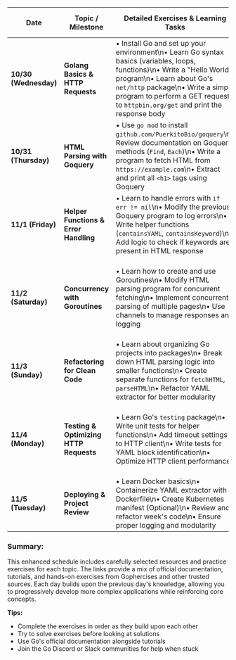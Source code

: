 | Date | Topic / Milestone | Detailed Exercises & Learning Tasks | Practice Resources & Links |
|------|------------------|-------------------------------------|---------------------------|
| **10/30 (Wednesday)** | **Golang Basics & HTTP Requests** | • Install Go and set up your environment\n• Learn Go syntax basics (variables, loops, functions)\n• Write a "Hello World" program\n• Learn about Go's `net/http` package\n• Write a simple program to perform a GET request to `httpbin.org/get` and print the response body | • [Go Tour - Basics](https://tour.golang.org/basics/1)\n• [Go by Example - HTTP Clients](https://gobyexample.com/http-clients)\n• [Gophercises #1 - Quiz Game](https://gophercises.com/exercises/quiz)\n• [Golang HTTP Client Tutorial](https://tutorialedge.net/golang/golang-http-client-example/) |
| **10/31 (Thursday)** | **HTML Parsing with Goquery** | • Use `go mod` to install `github.com/PuerkitoBio/goquery`\n• Review documentation on Goquery methods (`Find`, `Each`)\n• Write a program to fetch HTML from `https://example.com`\n• Extract and print all `<h1>` tags using Goquery | • [Goquery Documentation](https://github.com/PuerkitoBio/goquery)\n• [Web Scraping with Go](https://www.digitalocean.com/community/tutorials/web-scraping-in-golang-with-colly)\n• [Gophercises #9 - Deck of Cards API](https://gophercises.com/exercises/deck) |
| **11/1 (Friday)** | **Helper Functions & Error Handling** | • Learn to handle errors with `if err != nil`\n• Modify the previous Goquery program to log errors\n• Write helper functions (`containsYAML`, `containsKeyword`)\n• Add logic to check if keywords are present in HTML response | • [Go Error Handling](https://blog.golang.org/error-handling-and-go)\n• [Effective Go - Errors](https://golang.org/doc/effective_go#errors)\n• [Gophercises #13 - Quiet HN](https://gophercises.com/exercises/quiet_hn) |
| **11/2 (Saturday)** | **Concurrency with Goroutines** | • Learn how to create and use Goroutines\n• Modify HTML parsing program for concurrent fetching\n• Implement concurrent parsing of multiple pages\n• Use channels to manage responses and logging | • [Go Tour - Concurrency](https://tour.golang.org/concurrency/1)\n• [Go by Example - Goroutines](https://gobyexample.com/goroutines)\n• [Gophercises #10 - Blackjack](https://gophercises.com/exercises/blackjack)\n• [Learn Go with Tests - Concurrency](https://quii.gitbook.io/learn-go-with-tests/go-fundamentals/concurrency) |
| **11/3 (Sunday)** | **Refactoring for Clean Code** | • Learn about organizing Go projects into packages\n• Break down HTML parsing logic into smaller functions\n• Create separate functions for `fetchHTML`, `parseHTML`\n• Refactor YAML extractor for better modularity | • [Standard Go Project Layout](https://github.com/golang-standards/project-layout)\n• [Clean Code in Go](https://github.com/Pungyeon/clean-go-article)\n• [Gophercises #20 - Site Map Builder](https://gophercises.com/exercises/sitemap) |
| **11/4 (Monday)** | **Testing & Optimizing HTTP Requests** | • Learn Go's `testing` package\n• Write unit tests for helper functions\n• Add timeout settings to HTTP client\n• Write tests for YAML block identification\n• Optimize HTTP client performance | • [Learn Go with Tests](https://github.com/quii/learn-go-with-tests)\n• [Go Testing Tutorial](https://tutorialedge.net/golang/intro-testing-in-go/)\n• [Advanced HTTP Client Usage](https://golang.org/pkg/net/http/#Client)\n• [Gophercises #22 - PDF Generator](https://gophercises.com/exercises/pdf) |
| **11/5 (Tuesday)** | **Deploying & Project Review** | • Learn Docker basics\n• Containerize YAML extractor with Dockerfile\n• Create Kubernetes manifest (Optional)\n• Review and refactor week's code\n• Ensure proper logging and modularity | • [Docker Go Tutorial](https://docs.docker.com/language/golang/build-images/)\n• [Go App on Kubernetes](https://kubernetes.io/blog/2019/07/23/get-started-with-kubernetes-using-python/)\n• [GitHub Actions with Go](https://docs.github.com/en/actions/language-and-framework-guides/building-and-testing-go) |

### Summary:
This enhanced schedule includes carefully selected resources and practice exercises for each topic. The links provide a mix of official documentation, tutorials, and hands-on exercises from Gophercises and other trusted sources. Each day builds upon the previous day's knowledge, allowing you to progressively develop more complex applications while reinforcing core concepts.

**Tips:**
- Complete the exercises in order as they build upon each other
- Try to solve exercises before looking at solutions
- Use Go's official documentation alongside tutorials
- Join the Go Discord or Slack communities for help when stuck

